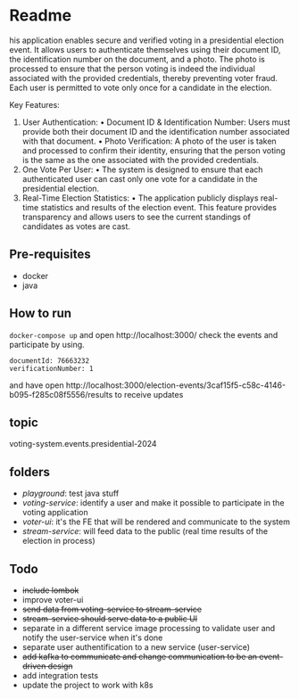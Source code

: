 # Readme

his application enables secure and verified voting in a presidential election event. It allows users to authenticate themselves using their document ID, the identification number on the document, and a photo. The photo is processed to ensure that the person voting is indeed the individual associated with the provided credentials, thereby preventing voter fraud. Each user is permitted to vote only once for a candidate in the election.

Key Features:

1. User Authentication:
   • Document ID & Identification Number: Users must provide both their document ID and the identification number associated with that document.
   • Photo Verification: A photo of the user is taken and processed to confirm their identity, ensuring that the person voting is the same as the one associated with the provided credentials.
2. One Vote Per User:
   • The system is designed to ensure that each authenticated user can cast only one vote for a candidate in the presidential election.
3. Real-Time Election Statistics:
   • The application publicly displays real-time statistics and results of the election event. This feature provides transparency and allows users to see the current standings of candidates as votes are cast.

## Pre-requisites

- docker
- java

## How to run

`docker-compose up` and open http://localhost:3000/ check the events and participate by using.

```
documentId: 76663232
verificationNumber: 1
```

and have open http://localhost:3000/election-events/3caf15f5-c58c-4146-b095-f285c08f5556/results to receive updates

## topic

voting-system.events.presidential-2024

## folders

* *playground*: test java stuff
* *voting-service*: identify a user and make it possible to participate in the voting application
* *voter-ui*: it's the FE that will be rendered and communicate to the system
* *stream-service*: will feed data to the public (real time results of the election in process)

## Todo

- ~~include lombok~~
- improve voter-ui
- ~~send data from voting-service to stream-service~~
- ~~stream-service should serve data to a public UI~~
- separate in a different service image processing to validate user and notify the user-service when it's done
- separate user authentification to a new service (user-service)
- ~~add kafka to communicate and change communication to be an event-driven design~~
- add integration tests
- update the project to work with k8s
